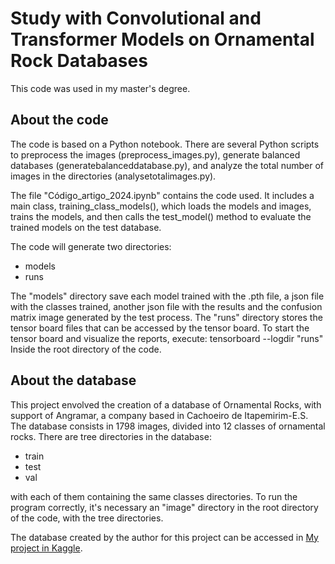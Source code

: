 # Study with Convolutional and Transformer Models on Ornamental Rock Databases

This code was used in my master's degree.

## About the code

The code is based on a Python notebook. There are several Python scripts to preprocess the images (preprocess_images.py), generate balanced databases (generatebalanceddatabase.py), and analyze the total number of images in the directories (analysetotalimages.py).

The file "Código_artigo_2024.ipynb" contains the code used. It includes a main class, training_class_models(), which loads the models and images, trains the models, and then calls the test_model() method to evaluate the trained models on the test database.

The code will generate two directories:
 - models
 - runs

The "models" directory save each model trained with the .pth file, a json file with the classes trained, another json file with the results and the confusion matrix image generated by the test process.
The "runs" directory stores the tensor board files that can be accessed by the tensor board. To start the tensor board and visualize the reports, execute:
    tensorboard --logdir "runs"
Inside the root directory of the code.

## About the database

This project envolved the creation of a database of Ornamental Rocks, with support of Angramar, a company based in Cachoeiro de Itapemirim-E.S. The database consists in 1798 images, divided into 12 classes of ornamental rocks. There are tree directories in the database:
  - train
  - test
  - val

with each of them containing the same classes directories. To run the program correctly, it's necessary an "image" directory in the root directory of the code, with the tree directories.

The database created by the author for this project can be accessed in [My project in Kaggle](https://www.kaggle.com/datasets/douglasfiriodias/ornamental-rocks-dataset).
